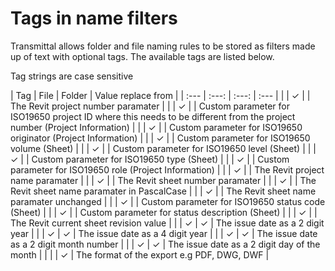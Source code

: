 # Tags in name filters

Transmittal allows folder and file naming rules to be stored as filters made up of text with optional tags.  The available tags are listed below.

Tag strings are case sensitive

| Tag | File | Folder | 
Value replace from |
| :--- | :---: | :---: | :--- |
| <ProjNo> | &check; |  | The Revit project number paramater |
| <ProjId> | &check; |  | Custom parameter for ISO19650 project ID where this needs to be different from the project number (Project Information) |
| <Originator> | &check; |  | Custom parameter for ISO19650 originator (Project Information) |
| <Volume> | &check; |  | Custom parameter for ISO19650 volume (Sheet) |
| <Level> | &check; |  | Custom parameter for ISO19650 level (Sheet) |
| <Type> | &check; |  | Custom parameter for ISO19650 type (Sheet) |
| <Role> | &check; |  | Custom parameter for ISO19650 role (Project Information) |
| <ProjName> | &check; |  | The Revit project name paramater  |
| <SheetNo> | &check; |  | The Revit sheet number paramater  |
| <SheetName> | &check; |  | The Revit sheet name paramater in PascalCase |
| <SheetName2> | &check; |  | The Revit sheet name paramater unchanged |
| <Status> | &check; |  | Custom parameter for ISO19650 status code (Sheet)  |
| <StatusDescription> | &check; |  | Custom parameter for status description  (Sheet)  |
| <Rev> | &check; |  | The Revit current sheet revision value |
| <DateYY> | &check; | &check; | The issue date as a 2 digit year  |
| <DateYYYY> | &check; | &check; | The issue date as a 4 digit year |
| <DateMM> | &check; | &check; | The issue date as a 2 digit month number |
| <DateDD> | &check; | &check; | The issue date as a 2 digit day of the month |
| <Format> |  | &check; | The format of the export e.g PDF, DWG, DWF  |